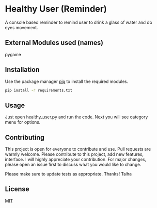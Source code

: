 # Healthy User (Reminder)
A console based reminder to remind user to drink a glass of water and do eyes movement.

## External Modules used (names)
pygame



## Installation

Use the package manager [pip](https://pip.pypa.io/en/stable/) to install the required modules.

```bash
pip install -r requirements.txt
```

## Usage
Just open healthy_user.py and run the code. Next you will see category menu for options.



## Contributing
This project is open for everyone to contribute and use. Pull requests are warmly welcome. Please contribute to this project, add new features, interface. I will highly appreciate your contribution. For major changes, please open an issue first to discuss what you would like to change. 

Please make sure to update tests as appropriate.
Thanks!
Talha

## License
[MIT](https://choosealicense.com/licenses/mit/)
